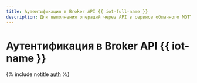 ```yaml
---
title: Аутентификация в Broker API {{ iot-full-name }}
description: Для выполнения операций через API в сервисе облачного MQTT-сервера – {{ iot-full-name }}, необходимо получить IAM-токен для своего аккаунта.
---
```


# Аутентификация в Broker API {{ iot-name }}

{% include notitle [auth](../../../_includes/authentication.md) %}
